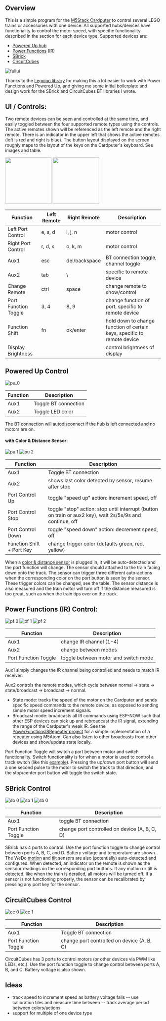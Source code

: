 ## Overview

This is a simple program for the [M5Stack Cardputer](https://shop.m5stack.com/products/m5stack-cardputer-kit-w-m5stamps3) to control several LEGO trains or accessories with one device. All supported hubs/devices have functionality to control the motor speed, with specific functionality described in the section for each device type. Supported devices are:
- [Powered Up hub](https://www.lego.com/en-us/product/hub-88009)
- [Power Functions](https://www.lego.com/en-us/product/lego-power-functions-ir-receiver-8884) (IR)
- [SBrick](https://sbrick.com/product/sbrick-plus/)
- [CircuitCubes](https://circuitcubes.com/collections/cubes/products/bluetooth-battery-cube)

![fullui](https://github.com/nonik0/CardputerLegoTrainControl/assets/17152317/d713165a-d66a-4d2f-bdc0-0e0b87c3a16d) 

Thanks to the [Legoino library](https://github.com/corneliusmunz/legoino) for making this a lot easier to work with Power Functions and Powered Up, and giving me some initial boilerplate and design work for the SBrick and CircuitCubes BT libraries I wrote.  

## UI / Controls:

Two remote devices can be seen and controlled at the same time, and easily toggled between the four supported remote types using the controls. The active remotes shown will be referenced as the left remote and the right remote. There is an indicator in the upper left that shows the active remotes (left is red and right is blue). The button layout displayed on the screen roughly maps to the layout of the keys on the Cardputer's keyboard. See images and table.

<img src="https://github.com/nonik0/CardputerLegoTrainControl/assets/17152317/bd67b872-6862-4e7d-930b-4c32f1ba2417" height="150">
<img src="https://github.com/nonik0/CardputerLegoTrainControl/assets/17152317/8cdf71d5-faee-4006-82c4-5f3f162098a8" height="150">

Function|Left Remote|Right Remote|Description
---|---|---|---
Left Port Control | e, s, d | i, j, n | motor control
Right Port Control | r, d, x | o, k, m | motor control
Aux1 | esc | del/backspace | BT connection toggle, channel toggle
Aux2 | tab | \ | specific to remote device
Change Remote | ctrl | space | change remote to show/control
Port Function Toggle | 3, 4 | 8, 9 | change function of port, specific to remote device
Function Shift | fn | ok/enter | hold down to change function of certain keys, specific to remote device
Display Brightness | | | control brightness of display

## Powered Up Control
![pu_0](https://github.com/nonik0/CardputerLegoTrainControl/assets/17152317/b3bf5688-521c-4152-85a0-a81d316036f5)

Function|Description
---|---
Aux1 | Toggle BT connection
Aux2 | Toggle LED color

The BT connection will autodisconnect if the hub is left connected and no motors are on.

#### with Color & Distance Sensor:
![pu 1](https://github.com/nonik0/CardputerLegoTrainControl/assets/17152317/96a9bf02-faa8-4c22-b871-32faa0d1c135) ![pu 2](https://github.com/nonik0/CardputerLegoTrainControl/assets/17152317/6d80bd5f-246f-413b-90f1-6d7ad0c0e6c3)

Function|Description
---|---
Aux1 | Toggle BT connection
Aux2 | shows last color detected by sensor, resume after stop
Port Control Up | toggle "speed up" action: increment speed, off
Port Control Stop | toggle "stop" action: stop until interrupt (button on train or aux2 key), wait 2s/5s/9s and continue, off
Port Control Down | toggle "speed down" action: decrement speed, off
Function Shift + Port Key | change trigger color (defaults green, red, yellow)

When a [color & distance sensor]([url](https://www.lego.com/en-us/product/color-distance-sensor-88007)) is plugged in, it will be auto-detected and the port function will change. The sensor should attached to the train facing down onto the track. The sensor can trigger three different auto-actions when the corresponding color on the port button is seen by the sensor. These trigger colors can be changed, see the table. The sensor distance is also measured and the train motor will turn off if the distance measured is too great, such as when the train tips over on the track.

## Power Functions (IR) Control:
![pf 0](https://github.com/nonik0/CardputerLegoTrainControl/assets/17152317/e86164c6-09c4-43ae-8f12-f5abf81bdc0b) ![pf 1](https://github.com/nonik0/CardputerLegoTrainControl/assets/17152317/08ec4ebe-c890-48d8-826a-fd4885625818) ![pf 2](https://github.com/nonik0/CardputerLegoTrainControl/assets/17152317/3453f76d-1aac-4895-ba0b-72ba40b0dc3d)

Function|Description
---|---
Aux1 | change IR channel (1-4)
Aux2 | change between modes
Port Function Toggle | toggle between motor and switch mode

Aux1 simply changes the IR channel being controlled and needs to match IR receiver.

Aux2 controls the remote modes, which cycle between normal -> state -> state/broadcast -> broadcast -> normal.
- State mode: tracks the speed of the motor on the Cardputer and sends specific speed commands to the remote device, as opposed to sending simple motor speed increment signals.
- Broadcast mode: broadcasts all IR commands using ESP-NOW such that other ESP devices can pick up and rebroadcast the IR signal, extending the range of the Cardputer's weak IR. See the [PowerFunctionsIRRepeater project](PowerFunctionsIrRepeater) for a simple implementation of a repeater using M5Atom. Can also listen to other broadcasts from other devices and show/update state locally.

Port Function Toggle will switch a port between motor and switch functionality. Switch functionality is for when a motor is used to control a track switch (like this [example](https://www.flickr.com/photos/skaako/albums/72157629455967364/with/7086199383)). Pressing the up/down port button will send a one second pulse to the motor to
switch the track to that direction, and the stop/center port button will toggle the switch state.

## SBrick Control
![sb 0](https://github.com/nonik0/CardputerLegoTrainControl/assets/17152317/4cfd4a95-b84b-43b6-9d35-43b9bec420ea) ![sb 1](https://github.com/nonik0/CardputerLegoTrainControl/assets/17152317/6d868b47-a0a2-4b16-ae91-9f238340835b) ![sb 0](https://github.com/nonik0/CardputerLegoTrainControl/assets/17152317/faf889aa-e815-472d-80a9-a64d1f1c70bb)

Function|Description
---|---
Aux1 | toggle BT connection
Port Function Toggle | change port controlled on device (A, B, C, D)

SBrick has 4 ports to control. Use the port function toggle to change control between ports A, B, C, and D. Battery voltage and temperature are shown. The WeDo [motion](https://www.bricklink.com/v2/catalog/catalogitem.page?S=9583-1) and [tilt](https://www.bricklink.com/v2/catalog/catalogitem.page?S=9583-1) sensors are also (potentially) auto-detected and configured. When detected, an indicator on the remote is shown as the sensoor readings on the corresponding port buttons. If any motion or tilt is detected, like when the train is derailed, all motors will be turned off. If a sensor is not functioning properly, the sensor can be recalibrated by pressing any port key for the sensor.

## CircuitCubes Control
![cc 0](https://github.com/nonik0/CardputerLegoTrainControl/assets/17152317/3fa51683-2be4-45fc-97ec-67601e9f7b19) ![cc 1](https://github.com/nonik0/CardputerLegoTrainControl/assets/17152317/ba52a255-dab0-4d76-a298-05d9549f51fb)

Function|Description
---|---
Aux1 | Toggle BT connection
Port Function Toggle | change port controlled on device (A, B, C)

CircuitCubes has 3 ports to control motors (or other devices via PWM like LEDs, etc.). Use the port function toggle to change control between ports A, B, and C. Battery voltage is also shown.

## Ideas
- track speed to increment speed as battery voltage falls
-- use calibration tiles and measure time between
-- track average period between colors/actions
- support for multiple of one device type
